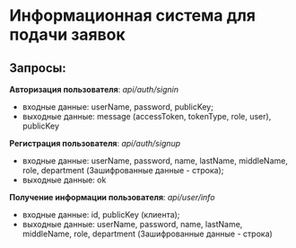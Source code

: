 # Информационная система для подачи заявок
Запросы:
-----------------------------------
**Авторизация пользователя**: _api/auth/signin_
* входные данные: userName, password, publicKey; 
* выходные данные: message (accessToken, tokenType, role, user), publicKey 

**Регистрация пользователя**: _api/auth/signup_
* входные данные: userName, password, name, lastName, middleName, role, department (Зашифрованные данные - строка); 
* выходные данные: ok

**Получение информации пользователя**: _api/user/info_
* входные данные: id, publicKey (клиента);
* выходные данные: userName, password, name, lastName, middleName, role, department (Зашифрованные данные - строка)

